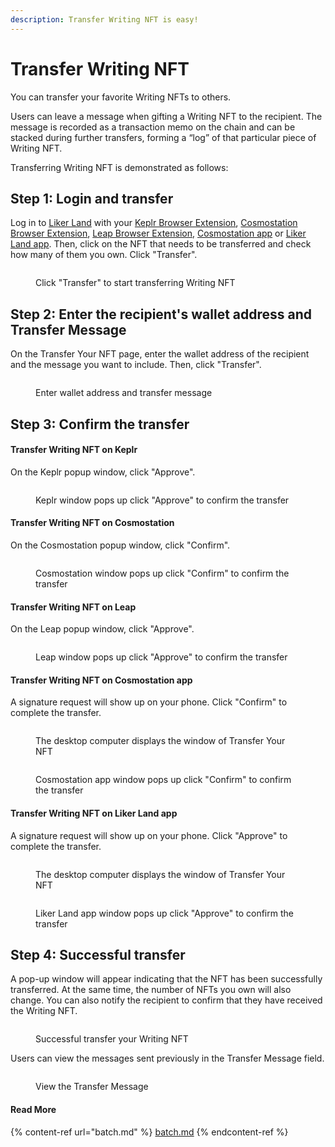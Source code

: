 ```yaml
---
description: Transfer Writing NFT is easy!
---
```


# Transfer Writing NFT

You can transfer your favorite Writing NFTs to others.

Users can leave a message when gifting a Writing NFT to the recipient. The message is recorded as a transaction memo on the chain and can be stacked during further transfers, forming a “log” of that particular piece of Writing NFT.

Transferring Writing NFT is demonstrated as follows:

## Step 1: Login and transfer

Log in to [Liker Land](https://liker.land/) with your [Keplr Browser Extension](../../wallet/keplr/), [Cosmostation Browser Extension](../../wallet/cosmostation/), [Leap Browser Extension](../../wallet/leap/), [Cosmostation app](../../wallet/cosmostation-app/) or [Liker Land app](../../../user-guide/liker-land/download.md). Then, click on the NFT that needs to be transferred and check how many of them you own. Click "Transfer".

<figure><img src="../../../.gitbook/assets/NFT Transfer 1-en.png" alt=""><figcaption><p>Click "Transfer" to start transferring Writing NFT</p></figcaption></figure>

## Step 2: Enter the recipient's wallet address and Transfer Message

On the Transfer Your NFT page, enter the wallet address of the recipient and the message you want to include. Then, click "Transfer".

<figure><img src="../../../.gitbook/assets/NFT Transfer 2-en.png" alt=""><figcaption><p>Enter wallet address and transfer message</p></figcaption></figure>

## Step 3: Confirm the transfer

#### Transfer Writing NFT on Keplr

On the Keplr popup window, click "Approve".

<figure><img src="../../../.gitbook/assets/NFT Transfer 3-en.png" alt=""><figcaption><p>Keplr window pops up click "Approve" to confirm the transfer</p></figcaption></figure>

#### Transfer Writing NFT on Cosmostation

On the Cosmostation popup window, click "Confirm".

<figure><img src="../../../.gitbook/assets/NFT Transfer 3-en (1).png" alt=""><figcaption><p>Cosmostation window pops up click "Confirm" to confirm the transfer</p></figcaption></figure>

#### Transfer Writing NFT on Leap

On the Leap popup window, click "Approve".

<figure><img src="../../../.gitbook/assets/NFT Transfer 11-en.png" alt=""><figcaption><p>Leap window pops up click "Approve" to confirm the transfer</p></figcaption></figure>

#### Transfer Writing NFT on Cosmostation app

A signature request will show up on your phone. Click "Confirm" to complete the transfer.

<figure><img src="../../../.gitbook/assets/NFT Transfer 4-en (1).png" alt=""><figcaption><p>The desktop computer displays the window of Transfer Your NFT</p></figcaption></figure>

<figure><img src="../../../.gitbook/assets/NFT Transfer 10.png" alt=""><figcaption><p>Cosmostation app window pops up click "Confirm" to confirm the transfer</p></figcaption></figure>

#### Transfer Writing NFT on Liker Land app

A signature request will show up on your phone. Click "Approve" to complete the transfer.

<figure><img src="../../../.gitbook/assets/NFT Transfer 9-en.png" alt=""><figcaption><p>The desktop computer displays the window of Transfer Your NFT</p></figcaption></figure>

<figure><img src="../../../.gitbook/assets/NFT Transfer 6-en.png" alt=""><figcaption><p>Liker Land app window pops up click "Approve" to confirm the transfer</p></figcaption></figure>

## Step 4: Successful transfer

A pop-up window will appear indicating that the NFT has been successfully transferred. At the same time, the number of NFTs you own will also change. You can also notify the recipient to confirm that they have received the Writing NFT.

<figure><img src="../../../.gitbook/assets/NFT Transfer 4-en.png" alt=""><figcaption><p>Successful transfer your Writing NFT</p></figcaption></figure>

Users can view the messages sent previously in the Transfer Message field.

<figure><img src="../../../.gitbook/assets/NFT Transfer 8.png" alt=""><figcaption><p>View the Transfer Message</p></figcaption></figure>

#### Read More

{% content-ref url="batch.md" %}
[batch.md](batch.md)
{% endcontent-ref %}
